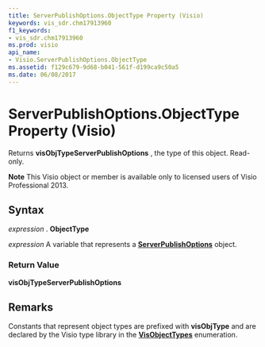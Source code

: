 ```yaml
---
title: ServerPublishOptions.ObjectType Property (Visio)
keywords: vis_sdr.chm17913960
f1_keywords:
- vis_sdr.chm17913960
ms.prod: visio
api_name:
- Visio.ServerPublishOptions.ObjectType
ms.assetid: f129c679-9d68-b041-561f-d199ca9c50a5
ms.date: 06/08/2017
---
```



# ServerPublishOptions.ObjectType Property (Visio)

Returns **visObjTypeServerPublishOptions** , the type of this object. Read-only.


 **Note**  This Visio object or member is available only to licensed users of Visio Professional 2013.


## Syntax

 _expression_ . **ObjectType**

 _expression_ A variable that represents a **[ServerPublishOptions](serverpublishoptions-object-visio.md)** object.


### Return Value

 **visObjTypeServerPublishOptions**


## Remarks

Constants that represent object types are prefixed with **visObjType** and are declared by the Visio type library in the **[VisObjectTypes](visobjecttypes-enumeration-visio.md)** enumeration.


